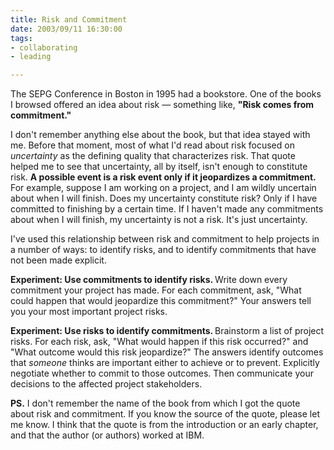 ```yaml
--- 
title: Risk and Commitment
date: 2003/09/11 16:30:00
tags: 
- collaborating
- leading

---
```


<p> The SEPG Conference in Boston in 1995 had a bookstore. One of the books I browsed offered an idea about risk — something like, <strong> "Risk comes from commitment." </strong>
</p>
<p> I don't remember anything else about the book, but that idea stayed with me. Before that moment, most of what I'd read about risk focused on <em>uncertainty</em> as the defining quality that characterizes risk. That quote helped me to see that uncertainty, all by itself, isn't enough to constitute risk. <strong> A possible event is a risk event only if it jeopardizes a commitment. </strong> For example, suppose I am working on a project, and I am wildly uncertain about when I will finish. Does my uncertainty constitute risk? Only if I have committed to finishing by a certain time. If I haven't made any commitments about when I will finish, my uncertainty is not a risk. It's just uncertainty. </p>
<p> I've used this relationship between risk and commitment to help projects in a number of ways: to identify risks, and to identify commitments that have not been made explicit. </p>
<p>
<strong> Experiment: Use commitments to identify risks. </strong> Write down every commitment your project has made. For each commitment, ask, "What could happen that would jeopardize this commitment?" Your answers tell you your most important project risks. </p>
<p>
<strong> Experiment: Use risks to identify commitments. </strong> Brainstorm a list of project risks. For each risk, ask, "What would happen if this risk occurred?" and "What outcome would this risk jeopardize?" The answers identify outcomes that <em>someone</em> thinks are important either to achieve or to prevent. Explicitly negotiate whether to commit to those outcomes. Then communicate your decisions to the affected project stakeholders. </p>
<p>
<strong>PS.</strong> I don't remember the name of the book from which I got the quote about risk and commitment. If you know the source of the quote, please let me know. I think that the quote is from the introduction or an early chapter, and that the author (or authors) worked at IBM. </p>

